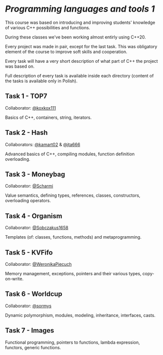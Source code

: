 # ***Programming languages and tools 1***

This course was based on introducing and improving students' knowledge of various C++ possibilities and functions.

During these classes we've been working almost entirly using C++20.

Every project was made in pair, except for the last task. This was obligatory element of the course to improve soft skills and cooperation.

Every task will have a very short description of what part of C++ the project was based on.

Full description of every task is available inside each directory (content of the tasks is available only in Polish).

## Task 1 - TOP7
Collaborator: [@koxkox111](https://github.com/koxkox111)

Basics of C++, containers, string, iterators.

## Task 2 - Hash
Collaborators: [@kamart02](https://github.com/kamart02) & [@jta666](https://github.com/jta666)

Advanced basics of C++, compiling modules, function definition overloading.

## Task 3 - Moneybag
Collaborator: [@Scharmi](https://github.com/Scharmi)

Value semantics, defining types, references, classes, constructors, overloading operators. 

## Task 4 - Organism
Collaborator: [@Sobczakus1658](https://github.com/Sobczakus1658)

Templates (of: classes, functions, methods) and metaprogramming.

## Task 5 - KVFifo
Collaborator: [@WeronikaPiecuch](https://github.com/WeronikaPiecuch)

Memory management, exceptions, pointers and their various types, copy-on-write.

## Task 6 - Worldcup
Collaborator: [@sormys](https://github.com/sormys)

Dynamic polymorphism, modules, modeling, inheritance, interfaces, casts.

## Task 7 - Images

Functional programming, pointers to functions, lambda expression, functors, generic functions.
